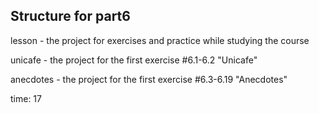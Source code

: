 ## Structure for part6

lesson - the project for exercises and practice while studying the course

unicafe - the project for the first exercise #6.1-6.2 "Unicafe"

anecdotes - the project for the first exercise #6.3-6.19 "Anecdotes"

time: 17
